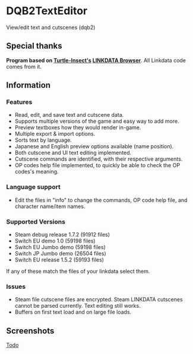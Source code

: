 # DQB2TextEditor
View/edit text and cutscenes (dqb2)

## Special thanks
**Program based on [Turtle-Insect's](https://github.com/turtle-insect) [LINKDATA Browser](https://github.com/turtle-insect/DQB2)**. All Linkdata code comes from it.
## Information
### Features
- Read, edit, and save text and cutscene data.
- Supports multiple versions of the game and easy way to add more.
- Preview textboxes how they would render in-game.
- Multiple export & import options.
- Sorts text by language.
- Japanese and English preview options available (name position).
- Both cutscene and UI text editing implemented.
- Cutscene commands are identified, with their respective arguments.
- OP codes help file implemented, to quickly be able to check the OP codes's meaning.

### Language support
- Edit the files in "info" to change the commands, OP code help file, and character name/item names.

### Supported Versions
- Steam debug release 1.7.2 (91912 files)
- Switch EU demo 1.0 (59198 files)
- Switch EU Jumbo demo (59198 files)
- Switch JP Jumbo demo (26504 files)
- Switch EU release 1.5.2 (59193 files)

If any of these match the files of your linkdata select them.

### Issues
- Steam file cutscene files are encrypted. Steam LINKDATA cutscenes cannot be parsed currently. Text editing still works.
- Buffers on first text load and on large file loads.

## Screenshots
[Todo](/screenshots/mainwindow)
